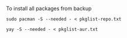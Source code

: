 To install all packages from backup

```
sudo pacman -S --needed - < pkglist-repo.txt
```

```
yay -S --needed - < pkglist-aur.txt
```
